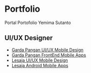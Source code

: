 # Portfolio
Portal Portofolio Yemima Sutanto

## UI/UX Designer
* [Garda Pangan UI/UX Mobile Design](https://adobe.ly/2QNkxJX)
* [Garda Pangan FrontEnd Mobile Apps](https://github.com/yemimasutanto/gardapanganmobile)
* [Lesaja UI/UX Mobile Design](https://adobe.ly/3fIM3m5)
* [Lesaja Android Mobile Apps](https://github.com/pootreth/lesaja)

